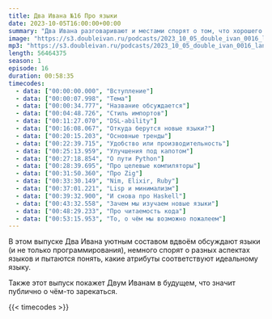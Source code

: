 ```yaml
---
title: Два Ивана №16 Про языки
date: 2023-10-05T16:00:00+00:00
summary: "Два Ивана разговаривают и местами спорят о том, что хорошего и плохого есть в языках программирования и естественных"
image: "https://s3.doubleivan.ru/podcasts/2023_10_05_double_ivan_0016_languages_ng.jpg"
mp3: "https://s3.doubleivan.ru/podcasts/2023_10_05_double_ivan_0016_languages.mp3"
length: 56464375
season: 1
episode: 16
duration: 00:58:35
timecodes:
  - data: ["00:00:00.000", "Вступление"]
  - data: ["00:00:07.998", "Тема"]
  - data: ["00:00:34.777", "Название обсуждается"]
  - data: ["00:04:48.726", "Стиль импортов"]
  - data: ["00:11:27.070", "DSL-ability"]
  - data: ["00:16:08.067", "Откуда берутся новые языки?"]
  - data: ["00:20:15.203", "Основные тренды"]
  - data: ["00:22:39.715", "Удобство или производительность"]
  - data: ["00:25:13.959", "Улучшения под капотом"]
  - data: ["00:27:18.854", "О пути Python"]
  - data: ["00:28:39.695", "Про целевые компиляторы"]
  - data: ["00:31:50.360", "Про Zig"]
  - data: ["00:33:30.149", "Nim, Elixir, Ruby"]
  - data: ["00:37:01.221", "Lisp и минимализм"]
  - data: ["00:39:32.900", "И снова про Haskell"]
  - data: ["00:43:32.558", "Зачем мы изучаем новые языки"]
  - data: ["00:48:29.233", "Про читаемость кода"]
  - data: ["00:53:15.953", "То, о чём мы возможно пожалеем"]
---
```


В этом выпуске Два Ивана уютным составом вдвоём обсуждают языки (и не только программирования), немного спорят о разных аспектах языков и пытаются понять, какие атрибуты соответствуют идеальному языку.

Также этот выпуск покажет Двум Иванам в будущем, что значит публично о чём-то зарекаться.

{{< timecodes >}}

